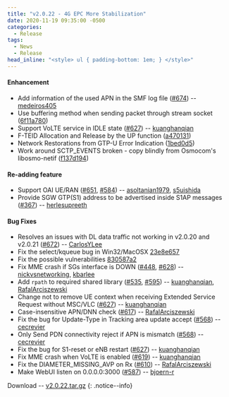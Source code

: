```yaml
---
title: "v2.0.22 - 4G EPC More Stabilization"
date: 2020-11-19 09:35:00 -0500
categories:
  - Release
tags:
  - News
  - Release
head_inline: "<style> ul { padding-bottom: 1em; } </style>"
---
```


#### Enhancement
- Add information of the used APN in the SMF log file ([#674](https://github.com/open5gs/open5gs/pull/674)) -- [medeiros405](https://github.com/medeiros405)
- Use buffering method when sending packet through stream socket ([6f11a780](https://github.com/open5gs/open5gs/commit/6f11a780792ff0d695d9f735c84e5bff3ee1804b))
- Support VoLTE service in IDLE state ([#627](https://github.com/open5gs/open5gs/issues/627)) -- [kuanghanqian](https://github.com/kuanghanqian)
- F-TEID Allocation and Release by the UP function ([a470131](https://github.com/open5gs/open5gs/commit/a470131489231bff384d54561f66b937328d2e2d))
- Network Restorations from GTP-U Error Indication ([1bed0d5](https://github.com/open5gs/open5gs/commit/1bed0d587275ad105c5fe6f0d9ca4ef1508a74e0))
- Work around SCTP_EVENTS broken - copy blindly from Osmocom's libosmo-netif ([f137d194](https://github.com/open5gs/open5gs/commit/f137d1947f0afaaf0a3ec37b35ff1ce99c757ded))

#### Re-adding feature
- Support OAI UE/RAN ([#651](https://github.com/open5gs/open5gs/issues/651), [#584](https://github.com/open5gs/open5gs/issues/584)) -- [asoltanian1979](https://github.com/asoltanian1979), [s5uishida](https://github.com/s5uishida)
- Provide SGW GTP(S1) address to be advertised inside S1AP messages ([#367](https://github.com/open5gs/open5gs/pull/367)) -- [herlesupreeth](https://github.com/herlesupreeth)

#### Bug Fixes
- Resolves an issues with DL data traffic not working in v2.0.20 and v2.0.21 ([#672](https://github.com/open5gs/open5gs/issues/672)) -- [CarlosYLee](https://github.com/CarlosYLee)
- Fix the select/kqueue bug in Win32/MacOSX [23e8e657](https://github.com/open5gs/open5gs/commit/23e8e6577c3bc4f785e797084b66fef707bfa450)
- Fix the possible vulnerabilities [830587a2](https://github.com/open5gs/open5gs/commit/830587a250fb22f01327a14812d778d2a51bc5b9)
- Fix MME crash if SGs interface is DOWN ([#448](https://github.com/open5gs/open5gs/issues/448), [#628](https://github.com/open5gs/open5gs/issues/628)) -- [nickvsnetworking](https://github.com/nickvsnetworking), [kbarlee](https://github.com/kbarlee)
- Add `rpath` to required shared library ([#535](https://github.com/open5gs/open5gs/issues/535), [#595](https://github.com/open5gs/open5gs/issues/595)) -- [kuanghanqian](https://github.com/kuanghanqian), [RafalArciszewski](https://github.com/RafalArciszewski)
- Change not to remove UE context when receiving Extended Service Request without MSC/VLC ([#627](https://github.com/open5gs/open5gs/issues/627)) -- [kuanghanqian](https://github.com/kuanghanqian)
- Case-insensitive APN/DNN check ([#617](https://github.com/open5gs/open5gs/issues/617)) -- [RafalArciszewski](https://github.com/RafalArciszewski)
- Fix the bug for Update-Type in Tracking area update accept ([#568](https://github.com/open5gs/open5gs/issues/568)) -- [cecrevier](https://github.com/cecrevier)
- Only Send PDN connectivity reject if APN is mismatch ([#568](https://github.com/open5gs/open5gs/issues/568)) -- [cecrevier](https://github.com/cecrevier)
- Fix the bug for S1-reset or eNB restart ([#627](https://github.com/open5gs/open5gs/issues/627)) -- [kuanghanqian](https://github.com/kuanghanqian)
- Fix MME crash when VoLTE is enabled ([#619](https://github.com/open5gs/open5gs/issues/619)) -- [kuanghanqian](https://github.com/kuanghanqian)
- Fix the DIAMETER_MISSING_AVP on Rx ([#610](https://github.com/open5gs/open5gs/issues/610)) -- [RafalArciszewski](https://github.com/RafalArciszewski)
- Make WebUI listen on 0.0.0.0:3000 ([#587](https://github.com/open5gs/open5gs/pull/587)) -- [bjoern-r](https://github.com/bjoern-r)

Download -- [v2.0.22.tar.gz](https://github.com/open5gs/open5gs/archive/v2.0.22.tar.gz)
{: .notice--info}
